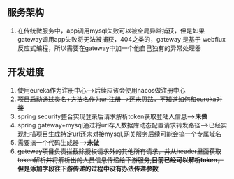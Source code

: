 ## 服务架构
1. 在传统微服务中，app调用mysql失败可以被全局异常捕获，但是如果gateway调用app失败将无法被捕获，404之类的，gateway 是基于 webflux 反应式编程，所以需要在gateway中加一个他自己独有的异常处理器
## 开发进度
1. 使用eureka作为注册中心-->后续应该会使用nacos做注册中心
2. ~~项目启动通过类名+方法名作为url注册-->还未思路，不知道如何和eureka对接~~
3. spring security整合实现登录后请求解析token获取登陆人信息-->**未做**
4. spring gateway+mysql通过将url存入数据库动态配置请求转发路径-->已经实现扫描项目生成特定url还未对接mysql,网关服务后续可能会搞一个专属域名
5. 需要搞一个代码生成器-->**未做**
6. ~~gateway项目负责拦截除授权请求外的其他所有请求，并从header里面获取token解析并将解析出的人员信息传递给下游服务,**目前已经可以解析token，但是添加字段往下游传递的过程中没有办法传递参数**~~
